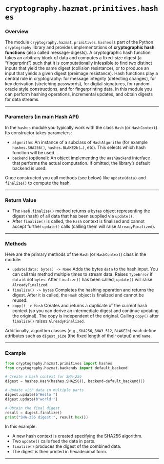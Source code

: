 # `cryptography.hazmat.primitives.hashes`

### Overview

The module `cryptography.hazmat.primitives.hashes` is part of the Python `cryptography` library and provides implementations of **cryptographic hash functions** (also called message-digests). A cryptographic hash function takes an arbitrary block of data and computes a fixed-size digest (a “fingerprint”) such that it is computationally infeasible to find two distinct inputs that yield the same digest (collision resistance), or to produce an input that yields a given digest (preimage resistance).
Hash functions play a central role in cryptography: for message integrity (detecting changes), for key derivation (stretching passwords), for digital signatures, for random-oracle style constructions, and for fingerprinting data.
In this module you can perform hashing operations, incremental updates, and obtain digests for data streams.

---

### Parameters (in main Hash API)

In the `hashes` module you typically work with the class `Hash` (or `HashContext`). Its constructor takes parameters:

* `algorithm`: An instance of a subclass of `HashAlgorithm` (for example `hashes.SHA256()`, `hashes.BLAKE2b(…)`, etc). This selects which hash function will be used.
* `backend` (optional): An object implementing the `HashBackend` interface that performs the actual computation. If omitted, the library’s default backend is used.

Once constructed you call methods (see below) like `update(data)` and `finalize()` to compute the hash.

---

### Return Value

* The `Hash.finalize()` method returns a `bytes` object representing the digest (hash) of all data that has been supplied via `update()`.
* After `finalize()` is called, the `Hash` context is finalised and cannot accept further `update()` calls (calling them will raise `AlreadyFinalized`).

---

### Methods

Here are the primary methods of the `Hash` (or `HashContext`) class in the module:

* `update(data: bytes) -> None`
  Adds the bytes `data` to the hash input. You can call this method multiple times to stream data. Raises `TypeError` if `data` is not `bytes`. After `finalize()` has been called, `update()` will raise `AlreadyFinalized`.
* `finalize() -> bytes`
  Completes the hashing operation and returns the digest. After it is called, the `Hash` object is finalized and cannot be reused.
* `copy() -> Hash`
  Creates and returns a duplicate of the current hash context (so you can derive an intermediate digest and continue updating the original). The copy is independent of the original. Calling `copy()` after `finalize()` raises `AlreadyFinalized`.

Additionally, algorithm classes (e.g., `SHA256`, `SHA3_512`, `BLAKE2b`) each define attributes such as `digest_size` (the fixed length of their output) and `name`.

---

### Example

```python
from cryptography.hazmat.primitives import hashes
from cryptography.hazmat.backends import default_backend

# Create a hash context for SHA-256
digest = hashes.Hash(hashes.SHA256(), backend=default_backend())

# Update with data in multiple parts
digest.update(b"Hello ")
digest.update(b"world!")

# Obtain the final digest
result = digest.finalize()
print("SHA-256 digest:", result.hex())
```

In this example:

* A new hash context is created specifying the SHA256 algorithm.
* Two `update()` calls feed the data in parts.
* `finalize()` produces the digest of the combined data.
* The digest is then printed in hexadecimal form.

---
